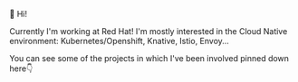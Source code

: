 

👋 Hi!

Currently I'm working at Red Hat! I'm mostly interested in the Cloud Native environment: Kubernetes/Openshift, Knative, Istio, Envoy...

You can see some of the projects in which I've been involved pinned down here👇
